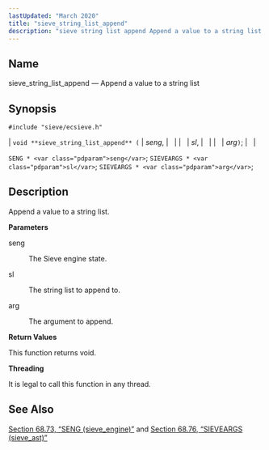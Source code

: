 ```yaml
---
lastUpdated: "March 2020"
title: "sieve_string_list_append"
description: "sieve string list append Append a value to a string list void sieve string list append seng sl arg SENG seng SIEVEARGS sl SIEVEARGS arg Append a value to a string list seng The Sieve engine state sl The string list to append to arg The argument to append This..."
---
```


<a name="apis.sieve_string_list_append"></a> 
## Name

sieve_string_list_append — Append a value to a string list

## Synopsis

`#include "sieve/ecsieve.h"`

| `void **sieve_string_list_append** (` | <var class="pdparam">seng</var>, |   |
|   | <var class="pdparam">sl</var>, |   |
|   | <var class="pdparam">arg</var>`)`; |   |

`SENG * <var class="pdparam">seng</var>`;
`SIEVEARGS * <var class="pdparam">sl</var>`;
`SIEVEARGS * <var class="pdparam">arg</var>`;<a name="idp60908288"></a> 
## Description

Append a value to a string list.

**<a name="idp60909504"></a> Parameters**

<dl class="variablelist">

<dt>seng</dt>

<dd>

The Sieve engine state.

</dd>

<dt>sl</dt>

<dd>

The string list to append to.

</dd>

<dt>arg</dt>

<dd>

The argument to append.

</dd>

</dl>

**<a name="idp60915888"></a> Return Values**

This function returns void.

**<a name="idp60916800"></a> Threading**

It is legal to call this function in any thread.

<a name="idp60918224"></a> 
## See Also

[Section 68.73, “SENG (sieve_engine)”](structs.seng "68.73. SENG (sieve_engine)") and [Section 68.76, “SIEVEARGS (sieve_ast)”](structs.sieve_ast "68.76. SIEVEARGS (sieve_ast)")